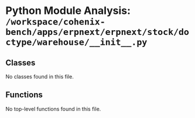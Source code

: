 # Python Module Analysis: `/workspace/cohenix-bench/apps/erpnext/erpnext/stock/doctype/warehouse/__init__.py`

## Classes

No classes found in this file.


## Functions

No top-level functions found in this file.
